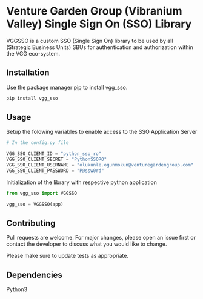 # Venture Garden Group (Vibranium Valley) Single Sign On (SSO) Library

VGGSSO is a custom SSO (Single Sign On) library to be used by all (Strategic Business Units) SBUs for authentication and authorization within the VGG eco-system.

## Installation

Use the package manager [pip](https://pip.pypa.io/en/stable/) to install vgg_sso.

```bash
pip install vgg_sso
```

## Usage

Setup the folowing variables to enable access to the SSO Application Server

```python
# In the config.py file

VGG_SSO_CLIENT_ID = "python_sso_ro"
VGG_SSO_CLIENT_SECRET = "PythonSSORO"
VGG_SSO_CLIENT_USERNAME = "olukunle.ogunmokun@venturegardengroup.com"
VGG_SSO_CLIENT_PASSWORD = "P@ssw0rd"
```

Initialization of the library with respective python application

```python
from vgg_sso import VGGSSO

vgg_sso = VGGSSO(app)
```

## Contributing
Pull requests are welcome. For major changes, please open an issue first or contact the developer to discuss what you would like to change.

Please make sure to update tests as appropriate.


## Dependencies
Python3

